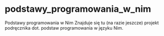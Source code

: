 # podstawy_programowania_w_nim
Podstawy programowania w Nim
Znajduje się tu (na razie jeszcze) projekt podręcznika dot. podstaw programowania w języku Nim.
